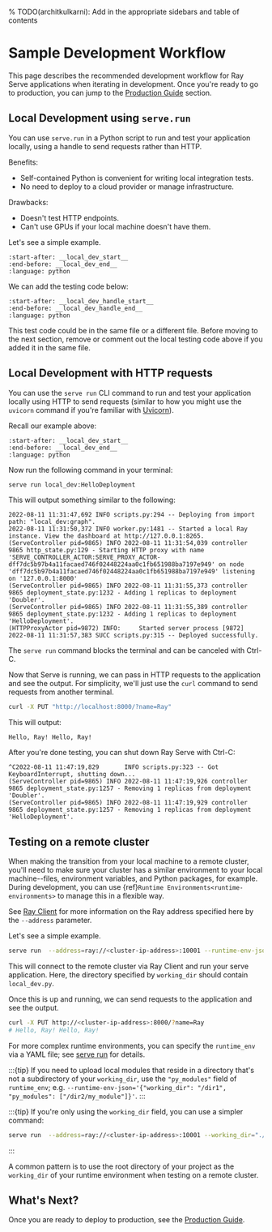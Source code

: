 % TODO(architkulkarni): Add in the appropriate sidebars and table of contents

# Sample Development Workflow

This page describes the recommended development workflow for Ray Serve applications when iterating in development. Once you're ready to go to production, you can jump to the [Production Guide](production.md) section.

## Local Development using `serve.run`

You can use `serve.run` in a Python script to run and test your application locally, using a handle to send requests rather than HTTP.

Benefits:

- Self-contained Python is convenient for writing local integration tests.
- No need to deploy to a cloud provider or manage infrastructure.

Drawbacks:

- Doesn't test HTTP endpoints.
- Can't use GPUs if your local machine doesn't have them.

Let's see a simple example.

```{literalinclude} ../serve/doc_code/local_dev.py
:start-after: __local_dev_start__
:end-before: __local_dev_end__
:language: python
```

We can add the testing code below:

```{literalinclude} ../serve/doc_code/local_dev.py
:start-after: __local_dev_handle_start__
:end-before: __local_dev_handle_end__
:language: python
```

This test code could be in the same file or a different file.  Before moving to the next section, remove or comment out the local testing code above if you added it in the same file.

## Local Development with HTTP requests

You can use the `serve run` CLI command to run and test your application locally using HTTP to send requests (similar to how you might use the `uvicorn` command if you're familiar with [Uvicorn](https://www.uvicorn.org/)).

Recall our example above:

```{literalinclude} ../serve/doc_code/local_dev.py
:start-after: __local_dev_start__
:end-before: __local_dev_end__
:language: python
```

Now run the following command in your terminal:

```bash
serve run local_dev:HelloDeployment
```

This will output something similar to the following:

```console
2022-08-11 11:31:47,692 INFO scripts.py:294 -- Deploying from import path: "local_dev:graph".
2022-08-11 11:31:50,372 INFO worker.py:1481 -- Started a local Ray instance. View the dashboard at http://127.0.0.1:8265.
(ServeController pid=9865) INFO 2022-08-11 11:31:54,039 controller 9865 http_state.py:129 - Starting HTTP proxy with name 'SERVE_CONTROLLER_ACTOR:SERVE_PROXY_ACTOR-dff7dc5b97b4a11facaed746f02448224aa0c1fb651988ba7197e949' on node 'dff7dc5b97b4a11facaed746f02448224aa0c1fb651988ba7197e949' listening on '127.0.0.1:8000'
(ServeController pid=9865) INFO 2022-08-11 11:31:55,373 controller 9865 deployment_state.py:1232 - Adding 1 replicas to deployment 'Doubler'.
(ServeController pid=9865) INFO 2022-08-11 11:31:55,389 controller 9865 deployment_state.py:1232 - Adding 1 replicas to deployment 'HelloDeployment'.
(HTTPProxyActor pid=9872) INFO:     Started server process [9872]
2022-08-11 11:31:57,383 SUCC scripts.py:315 -- Deployed successfully.
```

The `serve run` command blocks the terminal and can be canceled with Ctrl-C.

Now that Serve is running, we can pass in HTTP requests to the application and see the output.
For simplicity, we'll just use the `curl` command to send requests from another terminal.

```bash
curl -X PUT "http://localhost:8000/?name=Ray"   
```

This will output:

```console
Hello, Ray! Hello, Ray!
```

After you're done testing, you can shut down Ray Serve with Ctrl-C:

```console
^C2022-08-11 11:47:19,829       INFO scripts.py:323 -- Got KeyboardInterrupt, shutting down...
(ServeController pid=9865) INFO 2022-08-11 11:47:19,926 controller 9865 deployment_state.py:1257 - Removing 1 replicas from deployment 'Doubler'.
(ServeController pid=9865) INFO 2022-08-11 11:47:19,929 controller 9865 deployment_state.py:1257 - Removing 1 replicas from deployment 'HelloDeployment'.
```

## Testing on a remote cluster

When making the transition from your local machine to a remote cluster, you'll need to make sure your cluster has a similar environment to your local machine--files, environment variables, and Python packages, for example.  During development, you can use {ref}`Runtime Environments<runtime-environments>` to manage this in a flexible way.

See [Ray Client](ray-client-under-construction) for more information on the Ray address specified here by the `--address` parameter.

Let's see a simple example.

```bash
serve run  --address=ray://<cluster-ip-address>:10001 --runtime-env-json='{"env_vars": {"MY_ENV_VAR": "my-value"}, "working_dir": "./project/src", "pip": ["requests", "chess"]}' local_dev:HelloDeployment
```

This will connect to the remote cluster via Ray Client and run your serve application.  Here, the directory specified by `working_dir` should contain `local_dev.py`.

Once this is up and running, we can send requests to the application and see the output.

```bash
curl -X PUT http://<cluster-ip-address>:8000/?name=Ray
# Hello, Ray! Hello, Ray!
```

For more complex runtime environments, you can specify the `runtime_env` via a YAML file; see [serve run](serve_cli.md#serve-run) for details.

:::{tip}
If you need to upload local modules that reside in a directory that's not a subdirectory of your `working_dir`, use the `"py_modules"` field of `runtime_env`; e.g. `--runtime-env-json='{"working_dir": "/dir1", "py_modules": ["/dir2/my_module"]}'`.
:::

:::{tip}
If you're only using the `working_dir` field, you can use a simpler command:

```bash
serve run  --address=ray://<cluster-ip-address>:10001 --working_dir="./project/src" local_dev:HelloDeployment
```

:::

A common pattern is to use the root directory of your project as the `working_dir` of your runtime environment when testing on a remote cluster.

## What's Next?

Once you are ready to deploy to production, see the [Production Guide](production.md).
